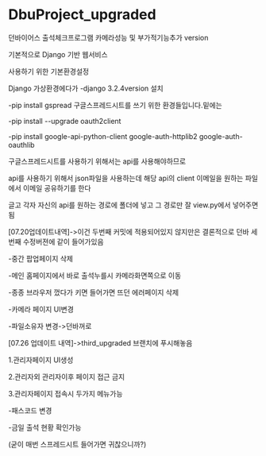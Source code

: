# DbuProject_upgraded
던바이어스 출석체크프로그램 카메라성능 및 부가적기능추가 version

기본적으로 Django 기반 웹서비스


사용하기 위한 기본환경설정


Django 가상환경에다가 
-django 3.2.4version 설치

-pip install gspread 구글스프레드시트를 쓰기 위한 환경들입니다.밑에는

-pip install --upgrade oauth2client

-pip install google-api-python-client google-auth-httplib2 google-auth-oauthlib

구글스프레드시트를 사용하기 위해서는 api를 사용해야하므로

api를 사용하기 위해서 json파일을 사용하는데 해당 api의 client 이메일을 원하는 파일에서 이메일 공유하기를 한다

글고 각자 자신의 api를 원하는 경로에 폴더에 넣고 그 경로만 잘 view.py에서 넣어주면 됨



[07.20업데이트내역]->이건 두번째 커밋에 적용되어있지 않지만은 결론적으로 던바 세번째 수정버젼에 같이 들어가있음

-중간 팝업페이지 삭제

-메인 홈페이지에서 바로 출석누를시 카메라화면쪽으로 이동

-종종 브라우저 껐다가 키면 들어가면 뜨던 에러페이지 삭제

-카메라 페이지 UI변경

-파일소유자 변경->던바꺼로






[07.26 업데이트 내역]->third_upgraded 브랜치에 푸시해놓음

1.관리자페이지 UI생성

2.관리자외 관리자이후 페이지 접근 금지

3.관리자페이지 접속시 두가지 메뉴가능

-패스코드 변경

-금일 출석 현황 확인가능

(굳이 매번 스프레드시트 들어가면 귀찮으니까?)
